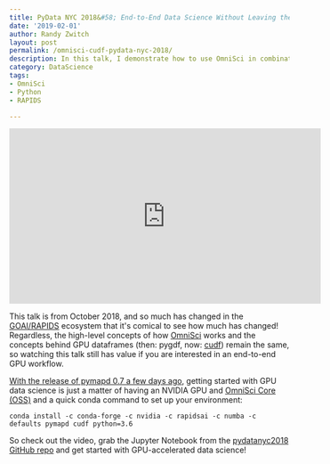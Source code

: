 ```yaml
---
title: PyData NYC 2018&#58; End-to-End Data Science Without Leaving the GPU
date: '2019-02-01'
author: Randy Zwitch
layout: post
permalink: /omnisci-cudf-pydata-nyc-2018/
description: In this talk, I demonstrate how to use OmniSci in combination with cudf from the RAPIDS.ai project to forecast electricity demand without the data leaving the GPU
category: DataScience
tags:
- OmniSci
- Python
- RAPIDS

---
```


<iframe width="560" height="315" src="https://www.youtube.com/embed/gQszQcFHcZc" frameborder="0" allow="accelerometer; autoplay; encrypted-media; gyroscope; picture-in-picture" allowfullscreen></iframe>

This talk is from October 2018, and so much has changed in the [GOAI/RAPIDS](https://rapids.ai/) ecosystem that it's comical to see how much has changed! Regardless, the high-level concepts of how [OmniSci](https://www.omnisci.com) works and the concepts behind GPU dataframes (then: pygdf, now: [cudf](https://github.com/rapidsai/cudf)) remain the same, so watching this talk still has value if you are interested in an end-to-end GPU workflow.

[With the release of pymapd 0.7 a few days ago](https://www.omnisci.com/blog/pymapd_0.7_updated_RAPIDS_support_pyarrow_python_more/), getting started with GPU data science is just a matter of having an NVIDIA GPU and [OmniSci Core (OSS)](https://github.com/omnisci/mapd-core) and a quick conda command to set up your environment:

`conda install -c conda-forge -c nvidia -c rapidsai -c numba -c defaults pymapd cudf python=3.6`

So check out the video, grab the Jupyter Notebook from the [pydatanyc2018 GitHub repo](https://github.com/omnisci/pydatanyc2018) and get started with GPU-accelerated data science!
